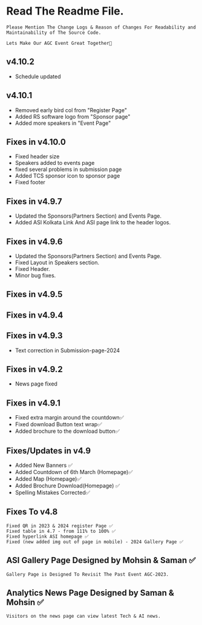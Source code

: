 # Read The Readme File.
```
Please Mention The Change Logs & Reason of Changes For Readability and Maintainability of The Source Code.
```
```
Lets Make Our AGC Event Great Together🙂
```

## v4.10.2
- Schedule updated

## v4.10.1
- Removed early bird col from "Register Page"
- Added RS software logo from "Sponsor page"
- Added more speakers in "Event Page"

## Fixes in v4.10.0
- Fixed header size
- Speakers added to events page
- fixed several problems in submission page
- Added TCS sponsor icon to sponsor page 
- Fixed footer

## Fixes in v4.9.7
- Updated the Sponsors(Partners Section) and Events Page.
- Added ASI Kolkata Link And ASI page link to the header logos.

## Fixes in v4.9.6
- Updated the Sponsors(Partners Section) and Events Page.
- Fixed Layout in Speakers section.
- Fixed Header.
- Minor bug fixes.

## Fixes in v4.9.5

## Fixes in v4.9.4


## Fixes in v4.9.3
- Text correction in Submission-page-2024

## Fixes in v4.9.2
- News page fixed

## Fixes in v4.9.1
- Fixed extra margin around the countdown✅
- Fixed download Button text wrap✅
- Added brochure to the download button✅

## Fixes/Updates in v4.9
- Added New Banners ✅
- Added Countdown of 6th March (Homepage)✅
- Added Map (Homepage)✅
- Added Brochure Download(Homepage) ✅
- Spelling Mistakes Corrected✅

## Fixes To v4.8
```
Fixed QR in 2023 & 2024 register Page ✅
Fixed table in 4.7 - from 111% to 100% ✅
Fixed hyperlink ASI homepage ✅
Fixed (new added img out of page in mobile) - 2024 Gallery Page ✅
```

## ASI Gallery Page Designed by Mohsin & Saman ✅
```
Gallery Page is Designed To Revisit The Past Event AGC-2023.
```

## Analytics News Page Designed by Saman & Mohsin ✅
```
Visitors on the news page can view latest Tech & AI news.
```